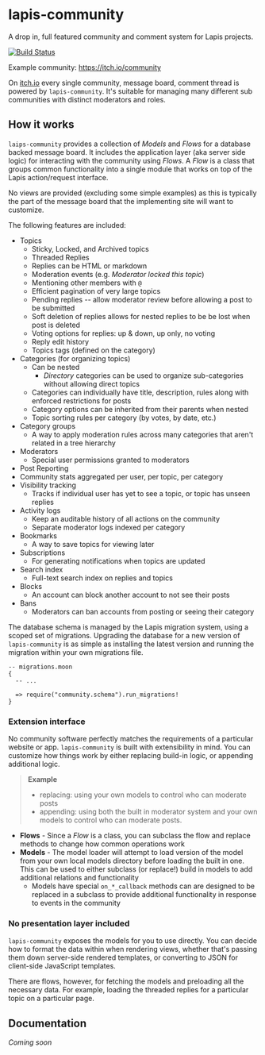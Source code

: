# lapis-community

A drop in, full featured community and comment system for Lapis projects.

[![Build Status](https://travis-ci.org/leafo/lapis-community.svg?branch=master)](https://travis-ci.org/leafo/lapis-community)

Example community: https://itch.io/community

On [itch.io](https://itch.io) every single community, message board, comment
thread is powered by `lapis-community`. It's suitable for managing many
different sub communities with distinct moderators and roles.

## How it works

`laips-community` provides a collection of *Models* and *Flows* for a database
backed message board. It includes the application layer (aka server side logic)
for interacting with the community using *Flows*. A *Flow* is a class that
groups common functionality into a single module that works on top of the Lapis
action/request interface.

No views are provided (excluding some simple examples) as this is typically the
part of the message board that the implementing site will want to customize.

The following features are included:

* Topics
  * Sticky, Locked, and Archived topics
  * Threaded Replies
  * Replies can be HTML or markdown
  * Moderation events (e.g. *Moderator locked this topic*)
  * Mentioning other members with `@`
  * Efficient pagination of very large topics
  * Pending replies -- allow moderator review before allowing a post to be submitted
  * Soft deletion of replies allows for nested replies to be be lost when post is deleted
  * Voting options for replies: up & down, up only, no voting
  * Reply edit history
  * Topics tags (defined on the category)
* Categories (for organizing topics)
  * Can be nested
    * *Directory* categories can be used to organize sub-categories without allowing direct topics
  * Categories can individually have title, description, rules along with enforced restrictions for posts
  * Category options can be inherited from their parents when nested
  * Topic sorting rules per category (by votes, by date, etc.)
* Category groups
  * A way to apply moderation rules across many categories that aren't related in a tree hierarchy
* Moderators
  * Special user permissions granted to moderators
* Post Reporting
* Community stats aggregated per user, per topic, per category
* Visibility tracking
  * Tracks if individual user has yet to see a topic, or topic has unseen replies
* Activity logs
  * Keep an auditable history of all actions on the community
  * Separate moderator logs indexed per category
* Bookmarks
  * A way to save topics for viewing later
* Subscriptions
  * For generating notifications when topics are updated
* Search index
  * Full-text search index on replies and topics
* Blocks
  * An account can block another account to not see their posts
* Bans
  * Moderators can ban accounts from posting or seeing their category

The database schema is managed by the Lapis migration system, using a scoped
set of migrations. Upgrading the database for a new version of
`lapis-community` is as simple as installing the latest version and running the
migration within your own migrations file.


```moonscript
-- migrations.moon
{
  -- ...

  => require("community.schema").run_migrations!
}
```

### Extension interface

No community software perfectly matches the requirements of a particular
website or app. `lapis-community` is built with extensibility in mind. You can
customize how things work by either replacing build-in logic, or appending
additional logic.

> **Example**
> * replacing: using your own models to control who can moderate posts
> * appending: using both the built in moderator system and your own models to control who can moderate posts.

* **Flows** - Since a *Flow* is a class, you can subclass the flow and replace
  methods to change how common operations work
* **Models** - The model loader will attempt to load version of the model from
  your own local models directory before loading the built in one. This can be
  used to either subclass (or replace!) build in models to add additional
  relations and functionality
  * Models have special `on_*_callback` methods can are designed to be replaced
    in a subclass to provide additional functionality in response to events in
    the community

### No presentation layer included

`lapis-community` exposes the models for you to use directly. You can decide
how to format the data within when rendering views, whether that's passing them
down server-side rendered templates, or converting to JSON for client-side
JavaScript templates.

There are flows, however, for fetching the models and preloading all the
necessary data. For example, loading the threaded replies for a particular
topic on a particular page.

## Documentation

*Coming soon*


